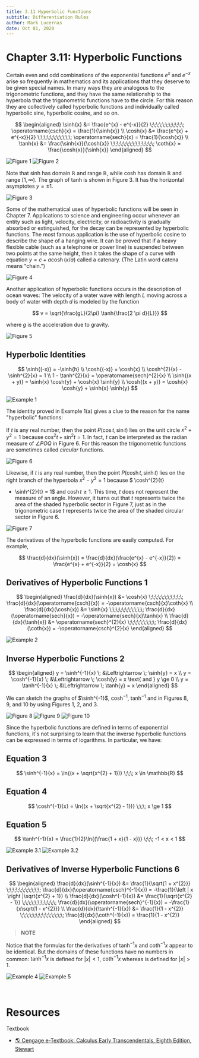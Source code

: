 ```yaml
---
title: 3.11 Hyperbolic Functions
subtitle: Differentiation Rules
author: Mark Lucernas
date: Oct 01, 2020
---
```



# Chapter 3.11: Hyperbolic Functions

Certain even and odd combinations of the exponential functions $e^{x}$ and
$e^{-x}$ arise so frequently in mathematics and its applications that they
deserve to be given special names. In many ways they are analogous to the
trigonometric functions, and they have the same relationship to the hyperbola
that the trigonometric functions have to the circle. For this reason they are
collectively called hyperbolic functions and individually called hyperbolic
sine, hyperbolic cosine, and so on.

$$
\begin{aligned}
\sinh{x} &= \frac{e^{x} - e^{-x}}{2} \;\;\;\;\;\;\;\;\;\;\; \operatorname{csch}{x} = \frac{1}{\sinh{x}} \\
\cosh{x} &= \frac{e^{x} + e^{-x}}{2} \;\;\;\;\;\;\;\;\;\;\; \operatorname{sech}{x} = \frac{1}{\cosh{x}} \\
\tanh{x} &= \frac{\sinh{x}}{\cosh{x}} \;\;\;\;\;\;\;\;\;\;\;\;\;\; \coth{x} = \frac{\cosh{x}}{\sinh{x}}
\end{aligned}
$$

![Figure 1](../../../../../files/fall-2020/MATH-150/chapter-3/3.11_figure-1.png)
![Figure 2](../../../../../files/fall-2020/MATH-150/chapter-3/3.11_figure-2.png)

Note that sinh has domain $\mathbb{R}$ and range $\mathbb{R}$, while cosh has
domain $\mathbb{R}$ and range $[1, \infty)$. The graph of tanh is shown in
Figure 3. It has the horizontal asymptotes $y = \pm 1$.

![Figure 3](../../../../../files/fall-2020/MATH-150/chapter-3/3.11_figure-3.png)

Some of the mathematical uses of hyperbolic functions will be seen in Chapter 7.
Applications to science and engineering occur whenever an entity such as light,
velocity, electricity, or radioactivity is gradually absorbed or extinguished,
for the decay can be represented by hyperbolic functions. The most famous
application is the use of hyperbolic cosine to describe the shape of a hanging
wire. It can be proved that if a heavy flexible cable (such as a telephone or
power line) is suspended between two points at the same height, then it takes
the shape of a curve with equation $y = c + a \cosh{(x/a)}$ called a catenary.
(The Latin word catena means "chain.")

![Figure 4](../../../../../files/fall-2020/MATH-150/chapter-3/3.11_figure-4.png)

Another application of hyperbolic functions occurs in the description of ocean
waves: The velocity of a water wave with length $L$ moving across a body of
water with depth $d$ is modeled by the function

$$
v = \sqrt{\frac{gL}{2\pi} \tanh{\frac{2 \pi d}{L}}}
$$

where $g$ is the acceleration due to gravity.

![Figure 5](../../../../../files/fall-2020/MATH-150/chapter-3/3.11_figure-5.png)

## Hyperbolic Identities

$$
\sinh{(-x)} = -\sinh{h} \\
\cosh{(-x)} = \cosh{x} \\
\cosh^{2}{x} - \sinh^{2}{x} = 1 \\
1 - \tanh^{2}{x} = \operatorname{sech}^{2}{x} \\
\sinh{(x + y)} = \sinh{x} \cosh{y} + \cosh{x} \sinh{y} \\
\cosh{(x + y)} = \cosh{x} \cosh{y} + \sinh{x} \sinh{y}
$$

![Example 1](../../../../../files/fall-2020/MATH-150/chapter-3/3.11_example-1.png)

The identity proved in Example 1(a) gives a clue to the reason for the name
"hyperbolic" functions:

If $t$ is any real number, then the point $P(\cos{t}, \sin{t})$ lies on the unit
circle $x^{2} + y^{2} = 1$ because $\cos^{2}{t + \sin^{2}{t} = 1}$. In fact, $t$
can be interpreted as the radian measure of $\angle{POQ}$ in Figure 6. For this
reason the trigonometric functions are sometimes called _circular_ functions.

![Figure 6](../../../../../files/fall-2020/MATH-150/chapter-3/3.11_figure-6.png)

Likewise, if $t$ is any real number, then the point $P(\cosh{t}, \sinh{t})$ lies
on the right branch of the hyperbola $x^{2} - y^{2} = 1$ because $ \cosh^{2}{t}
- \sinh^{2}{t} = 1$ and $\cosh{t} \ge 1$. This time, $t$ does not represent the
measure of an angle.  However, it turns out that $t$ represents twice the area
of the shaded hyperbolic sector in Figure 7, just as in the trigonometric case
$t$ represents twice the area of the shaded circular sector in Figure 6.

![Figure 7](../../../../../files/fall-2020/MATH-150/chapter-3/3.11_figure-7.png)

The derivatives of the hyperbolic functions are easily computed. For example,

$$
\frac{d}{dx}(\sinh{x}) = \frac{d}{dx}(\frac{e^{x} - e^{-x}}{2}) = \frac{e^{x} + e^{-x}}{2} = \cosh{x}
$$

## Derivatives of Hyperbolic Functions 1

$$
\begin{aligned}
\frac{d}{dx}(\sinh{x}) &= \cosh{x} \;\;\;\;\;\;\;\;\;\;\; \frac{d}{dx}(\operatorname{csch}{x}) = -\operatorname{csch}{x}\coth{x} \\
\frac{d}{dx}(\cosh{x}) &= \sinh{x} \;\;\;\;\;\;\;\;\;\;\; \frac{d}{dx}(\operatorname{sech}{x}) = -\operatorname{sech}{x}\tanh{x} \\
\frac{d}{dx}(\tanh{x}) &= \operatorname{sech}^{2}{x} \;\;\;\;\;\;\;\;\; \frac{d}{dx}(\coth{x}) = -\operatorname{csch}^{2}{x}
\end{aligned}
$$

![Example 2](../../../../../files/fall-2020/MATH-150/chapter-3/3.11_example-2.png)

## Inverse Hyperbolic Functions 2

$$
\begin{aligned}
y = \sinh^{-1}{x} \; &\Leftrightarrow \; \sinh{y} = x \\
y = \cosh^{-1}{x} \; &\Leftrightarrow \; \cosh{y} = x \text{ and } y \ge 0 \\
y = \tanh^{-1}{x} \; &\Leftrightarrow \; \tanh{y} = x
\end{aligned}
$$

We can sketch the graphs of $\sinh^{-1}\$, $\cosh^{-1}$, $\tanh^{-1}$ and in
Figures 8, 9, and 10 by using Figures 1, 2, and 3.

![Figure 8](../../../../../files/fall-2020/MATH-150/chapter-3/3.11_figure-8.png)
![Figure 9](../../../../../files/fall-2020/MATH-150/chapter-3/3.11_figure-9.png)
![Figure 10](../../../../../files/fall-2020/MATH-150/chapter-3/3.11_figure-10.png)

Since the hyperbolic functions are defined in terms of exponential functions,
it's not surprising to learn that the inverse hyperbolic functions can be
expressed in terms of logarithms. In particular, we have:

## Equation 3

$$
\sinh^{-1}{x} = \ln{(x + \sqrt{x^{2} + 1})} \;\;\; x \in \mathbb{R}
$$

## Equation 4

$$
\cosh^{-1}{x} = \ln{(x + \sqrt{x^{2} - 1})} \;\;\; x \ge 1
$$

## Equation 5

$$
\tanh^{-1}{x} = \frac{1}{2}\ln{(\frac{1 + x}{1 - x})} \;\;\; -1 < x < 1
$$

![Example 3.1](../../../../../files/fall-2020/MATH-150/chapter-3/3.11_example-3.1.png)
![Example 3.2](../../../../../files/fall-2020/MATH-150/chapter-3/3.11_example-3.2.png)

## Derivatives of Inverse Hyperbolic Functions 6

$$
\begin{aligned}
\frac{d}{dx}(\sinh^{-1}{x}) &= \frac{1}{\sqrt{1 + x^{2}}} \;\;\;\;\;\;\;\;\;\;\; \frac{d}{dx}(\operatorname{csch}^{-1}{x}) = -\frac{1}{\left | x \right |\sqrt{x^{2} + 1}} \\
\frac{d}{dx}(\cosh^{-1}{x}) &= \frac{1}{\sqrt{x^{2} - 1}} \;\;\;\;\;\;\;\;\;\;\; \frac{d}{dx}(\operatorname{sech}^{-1}{x}) = -\frac{1}{x\sqrt{1 - x^{2}}} \\
\frac{d}{dx}(\tanh^{-1}{x}) &= \frac{1}{1 - x^{2}} \;\;\;\;\;\;\;\;\;\;\;\;\;\; \frac{d}{dx}(\coth^{-1}{x}) = \frac{1}{1 - x^{2}}
\end{aligned}
$$

> **NOTE**

Notice that the formulas for the derivatives of $\tanh^{-1}{x}$ and
$\coth^{-1}{x}$ appear to be identical. But the domains of these functions have
no numbers in common: $\tanh^{-1}{x}$ is defined for $\left | x \right | < 1$,
$\coth^{-1}{x}$ whereas is defined for $\left | x \right | > 1$.

![Example 4](../../../../../files/fall-2020/MATH-150/chapter-3/3.11_example-4.png)
![Example 5](../../../../../files/fall-2020/MATH-150/chapter-3/3.11_example-5.png)

<br>

# Resources

Textbook

+ [🌎 Cengage e-Textbook: Calculus Early Transcendentals, Eighth Edition, Stewart](https://webassign.com/)


